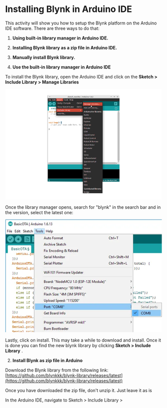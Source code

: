 # Installing Blynk in Arduino IDE

This activity will show you how to setup the Blynk platform on the Arduino IDE software. There are three ways to do that:

1. **Using built-in library manager in Arduino IDE.**
2. **Installing Blynk library as a zip file in Arduino IDE.**
3. **Manually install Blynk library.**



1. **Use the built-in library manager in Arduino IDE**

To install the Blynk library, open the Arduino IDE and click on the **Sketch &gt; Include Library &gt; Manage Libraries**

![Opening the library manager \(help.blynk.cc\)](../../.gitbook/assets/image%20%286%29.png)

Once the library manager opens, search for "blynk" in the search bar and in the version, select the latest one:

![selecting the latest version of Blynk \(help.blynk.cc\)](../../.gitbook/assets/image%20%281%29.png)

Lastly, click on install. This may take a while to download and install. Once it is done you can find the new blynk library by clicking  **Sketch &gt; Include Library** .

2. **Install Blynk as zip file in Arduino**

Download the Blynk library from the following link: [https://github.com/blynkkk/blynk-library/releases/latest](https://github.com/blynkkk/blynk-library/releases/latest) 

Once you have downloaded the zip file, don't unzip it. Just leave it as is

In the Arduino IDE, navigate to Sketch &gt; Include Library &gt; 







